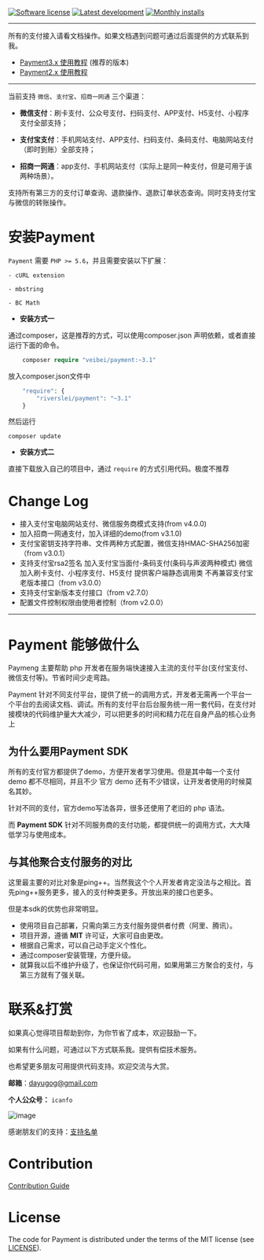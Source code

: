 [![Software license][ico-license]](LICENSE)
[![Latest development][ico-version-dev]][link-packagist]
[![Monthly installs][ico-downloads-monthly]][link-downloads]

-----

所有的支付接入请看文档操作。如果文档遇到问题可通过后面提供的方式联系到我。

- [Payment3.x 使用教程](https://helei112g.github.io/categories/payment-3/) (推荐的版本)
- [Payment2.x 使用教程](https://helei112g.github.io/categories/payment/)

----

当前支持 `微信`、`支付宝`、`招商一网通` 三个渠道： 
- **微信支付**：刷卡支付、公众号支付、扫码支付、APP支付、H5支付、小程序支付全部支持；

- **支付宝支付**：手机网站支付、APP支付、扫码支付、条码支付、电脑网站支付（即时到账）全部支持；

- **招商一网通**：app支付、手机网站支付（实际上是同一种支付，但是可用于该两种场景）。

支持所有第三方的支付订单查询、退款操作、退款订单状态查询。同时支持支付宝与微信的转账操作。

# 安装Payment #

`Payment` 需要 `PHP >= 5.6`，并且需要安装以下扩展：
```
- cURL extension

- mbstring

- BC Math
```


* **安装方式一**

通过composer，这是推荐的方式，可以使用composer.json 声明依赖，或者直接运行下面的命令。

```php
    composer require "veibei/payment:~3.1"
```

放入composer.json文件中

```php
    "require": {
        "riverslei/payment": "~3.1"
    }
```

然后运行

```
composer update
```

* **安装方式二**

直接下载放入自己的项目中，通过 `require` 的方式引用代码。极度不推荐

# Change Log #
- 接入支付宝电脑网站支付、微信服务商模式支持(from v4.0.0)
- 加入招商一网通支付，加入详细的demo(from v3.1.0)
- 支付宝密钥支持字符串、文件两种方式配置，微信支持HMAC-SHA256加密（from v3.0.1）
- 支持支付宝rsa2签名 加入支付宝当面付-条码支付(条码与声波两种模式)   微信加入刷卡支付、小程序支付、H5支付  提供客户端静态调用类 不再兼容支付宝老版本接口（from v3.0.0）
- 支持支付宝新版本支付接口（from v2.7.0）
- 配置文件控制权限由使用者控制（from v2.0.0）

----

# Payment 能够做什么 #

Paymeng 主要帮助 php 开发者在服务端快速接入主流的支付平台(支付宝支付、微信支付等)。节省时间少走弯路。

Payment 针对不同支付平台，提供了统一的调用方式，开发者无需再一个平台一个平台的去阅读文档、调试。所有的支付平台后台服务统一用一套代码，在支付对接模块的代码维护量大大减少，可以把更多的时间和精力花在自身产品的核心业务上

## 为什么要用Payment SDK ##

所有的支付官方都提供了demo，方便开发者学习使用。但是其中每一个支付 demo 都不尽相同，并且不少 官方 demo 还有不少错误，让开发者使用的时候莫名其妙。

针对不同的支付，官方demo写法各异，很多还使用了老旧的 php 语法。

而 **Payment SDK** 针对不同服务商的支付功能，都提供统一的调用方式，大大降低学习与使用成本。

## 与其他聚合支付服务的对比 ##
这里最主要的对比对象是ping++。当然我这个个人开发者肯定没法与之相比。首先ping++服务更多，接入的支付种类更多。开放出来的接口也更多。

但是本sdk的优势也非常明显。
- 使用项目自己部署，只需向第三方支付服务提供者付费（阿里、腾讯）。
- 项目开源，遵循 **MIT** 许可证，大家可自由更改。
- 根据自己需求，可以自己动手定义个性化。
- 通过composer安装管理，方便升级。
- 就算我以后不维护升级了，也保证你代码可用，如果用第三方聚合的支付，与第三方就有了强关联。

# 联系&打赏 #

如果真心觉得项目帮助到你，为你节省了成本，欢迎鼓励一下。

如果有什么问题，可通过以下方式联系我。提供有偿技术服务。

也希望更多朋友可用提供代码支持。欢迎交流与大赏。

**邮箱**：dayugog@gmail.com


**个人公众号：** `icanfo`

![image](http://ol59nqr1i.bkt.clouddn.com/mp-qr.jpg)

感谢朋友们的支持：[支持名单](SUPPORT.md)

# Contribution #
[Contribution Guide](CONTRIBUTING.md)

# License #

The code for Payment is distributed under the terms of the MIT license (see [LICENSE](LICENSE)).


[ico-license]: https://img.shields.io/github/license/helei112g/payment.svg
[ico-version-dev]: https://img.shields.io/packagist/vpre/riverslei/payment.svg
[ico-downloads-monthly]: https://img.shields.io/packagist/dm/riverslei/payment.svg?style=flat-square

[link-packagist]: https://packagist.org/packages/riverslei/payment
[link-downloads]: https://packagist.org/packages/riverslei/payment/stats
